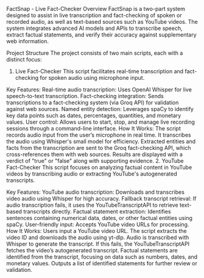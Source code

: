 FactSnap - Live Fact-Checker
Overview
FactSnap is a two-part system designed to assist in live transcription and fact-checking of spoken or recorded audio, as well as text-based sources such as YouTube videos. The system integrates advanced AI models and APIs to transcribe speech, extract factual statements, and verify their accuracy against supplementary web information.

Project Structure
The project consists of two main scripts, each with a distinct focus:

1. Live Fact-Checker
This script facilitates real-time transcription and fact-checking for spoken audio using microphone input.

Key Features:
Real-time audio transcription: Uses OpenAI Whisper for live speech-to-text transcription.
Fact-checking integration: Sends transcriptions to a fact-checking system (via Groq API) for validation against web sources.
Named entity detection: Leverages spaCy to identify key data points such as dates, percentages, quantities, and monetary values.
User control: Allows users to start, stop, and manage live recording sessions through a command-line interface.
How It Works:
The script records audio input from the user’s microphone in real time.
It transcribes the audio using Whisper's small model for efficiency.
Extracted entities and facts from the transcription are sent to the Groq fact-checking API, which cross-references them with web sources.
Results are displayed with a verdict of "true" or "false" along with supporting evidence.
2. YouTube Fact-Checker
This script focuses on analyzing factual content in YouTube videos by transcribing audio or extracting YouTube's autogenerated transcripts.

Key Features:
YouTube audio transcription: Downloads and transcribes video audio using Whisper for high accuracy.
Fallback transcript retrieval: If audio transcription fails, it uses the YouTubeTranscriptAPI to retrieve text-based transcripts directly.
Factual statement extraction: Identifies sentences containing numerical data, dates, or other factual entities using spaCy.
User-friendly input: Accepts YouTube video URLs for processing.
How It Works:
Users input a YouTube video URL.
The script extracts the video ID and downloads the audio using yt-dlp.
Audio is transcribed with Whisper to generate the transcript. If this fails, the YouTubeTranscriptAPI fetches the video’s autogenerated transcript.
Factual statements are identified from the transcript, focusing on data such as numbers, dates, and monetary values.
Outputs a list of identified statements for further review or validation.
